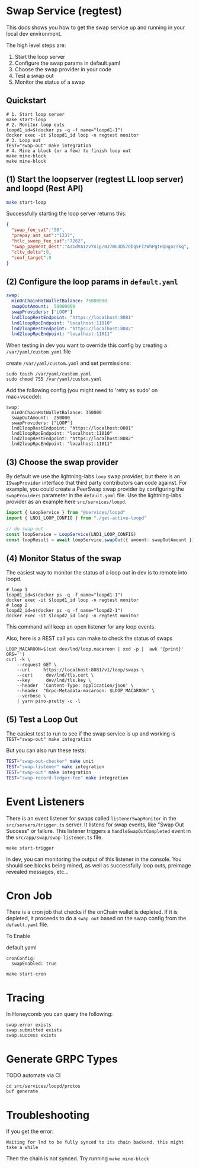 Swap Service (regtest)
=======================

This docs shows you how to get the swap service up and running in your local dev environment. 

The high level steps are:

1. Start the loop server
2. Configure the swap params in default.yaml
3. Choose the swap provider in your code
4. Test a swap out
5. Monitor the status of a swap

Quickstart
----------
```
# 1. Start loop server
make start-loop
# 2. Monitor loop outs
loopd1_id=$(docker ps -q -f name="loopd1-1")
docker exec -it $loopd1_id loop -n regtest monitor
# 3. Loop out
TEST="swap-out" make integration
# 4. Mine a block (or a few) to finish loop out
make mine-block
make mine-block
```

(1) Start the loopserver (regtest LL loop server) and loopd (Rest API)
---------------------------------------
```sh
make start-loop
```

Successfully starting the loop server returns this:
```json
{
  "swap_fee_sat":"50", 
  "prepay_amt_sat":"1337", 
  "htlc_sweep_fee_sat":"7262", 
  "swap_payment_dest":"A31dVAIzvYn1p/0J7WG3DS7Qbq5FIzWhPgtHQngozskq",
  "cltv_delta":0, 
  "conf_target":9
}
```

(2) Configure the loop params in `default.yaml`
---------------------------------------

```yaml
swap:
  minOnChainHotWalletBalance: 75000000
  swapOutAmount:  50000000
  swapProviders: ["LOOP"]
  lnd1loopRestEndpoint: "https://localhost:8081"
  lnd1loopRpcEndpoint: "localhost:11010"
  lnd2loopRestEndpoint: "https://localhost:8082"
  lnd2loopRpcEndpoint: "localhost:11011"
```

When testing in dev you want to override this config by creating a `/var/yaml/custom.yaml` file 

create `/var/yaml/custom.yaml` and set permissions:
```
sudo touch /var/yaml/custom.yaml
sudo chmod 755 /var/yaml/custom.yaml
```

Add the following config (you might need to 'retry as sudo' on mac+vscode):
```
swap:
  minOnChainHotWalletBalance: 350000
  swapOutAmount:  250000
  swapProviders: ["LOOP"]
  lnd1loopRestEndpoint: "https://localhost:8081"
  lnd1loopRpcEndpoint: "localhost:11010"
  lnd2loopRestEndpoint: "https://localhost:8082"
  lnd2loopRpcEndpoint: "localhost:11011"
```

(3) Choose the swap provider
---------------------------------------

By default we use the lightning-labs `loop` swap provider, but there is an `ISwapProvider` interface that third party contributors can code against. For example, you could create a PeerSwap swap provider by configuring the `swapProviders` parameter in the `default.yaml` file. Use the lightning-labs provider as an example here `src/services/loopd`. 

```typescript
import { LoopService } from "@services/loopd"
import { LND1_LOOP_CONFIG } from "./get-active-loopd"

// do swap out
const loopService = LoopService(LND1_LOOP_CONFIG)
const loopResult = await loopService.swapOut({ amount: swapOutAmount })
```

(4) Monitor Status of the swap
----------------------------
The easiest way to monitor the status of a loop out in dev is to remote into loopd. 
```
# loop 1
loopd1_id=$(docker ps -q -f name="loopd1-1")
docker exec -it $loopd1_id loop -n regtest monitor
# loop 2
loopd2_id=$(docker ps -q -f name="loopd2-1")
docker exec -it $loopd2_id loop -n regtest monitor
```
This command will keep an open listener for any loop events.

Also, here is a REST call you can make to check the status of swaps
```
LOOP_MACAROON=$(cat dev/lnd/loop.macaroon | xxd -p |  awk '{print}' ORS='')
curl -k \
    --request GET \
    --url     https://localhost:8081/v1/loop/swaps \
    --cert     dev/lnd/tls.cert \
    --key      dev/lnd/tls.key \
    --header  'Content-Type: application/json' \
    --header  "Grpc-Metadata-macaroon: $LOOP_MACAROON" \
    --verbose \
    | yarn pino-pretty -c -l
```

(5) Test a Loop Out
---------------------------------------
The easiest test to run to see if the swap service is up and working is `TEST="swap-out" make integration`

But you can also run these tests:
```sh
TEST="swap-out-checker" make unit
TEST="swap-listener" make integration
TEST="swap-out" make integration
TEST="swap-record-ledger-fee" make integration
```

Event Listeners
============
There is an event listener for swaps called `listenerSwapMonitor` in the `src/servers/trigger.ts` server. It listens for swap events, like "Swap Out Success" or failure. This listener triggers a `handleSwapOutCompleted` event in the `src/app/swap/swap-listener.ts` file.

```
make start-trigger
```

In dev, you can monitoring the output of this listener in the console. You should see blocks being mined, as well as
successfully loop outs, preimage revealed messages, etc...

Cron Job
=====
There is a cron job that checks if the onChain wallet is depleted. If it is depleted, it proceeds to do a `swap out` based on the swap config from the `default.yaml` file.  

To Enable 

default.yaml
```
cronConfig:
  swapEnabled: true
```

```
make start-cron
```

Tracing
=======
In Honeycomb you can query the following:

```
swap.error exists
swap.submitted exists
swap.success exists
```

Generate GRPC Types
====================
TODO automate via CI
```
cd src/services/loopd/protos
buf generate
```

Troubleshooting
=============
If you get the error:
```
Waiting for lnd to be fully synced to its chain backend, this might take a while
```
Then the chain is not synced. Try running `make mine-block`
